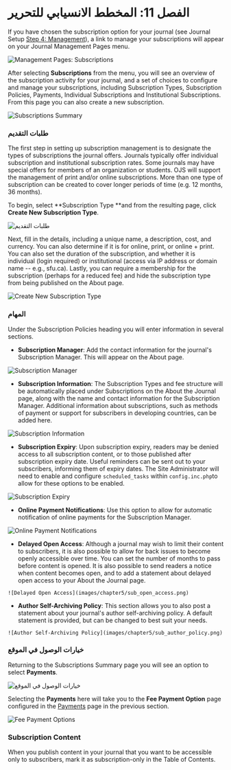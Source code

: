 # الفصل 11: المخطط الانسيابي للتحرير

If you have chosen the subscription option for your journal \(see Journal Setup [Step 4: Management](https://docs.pkp.sfu.ca/learning-ojs-2/en/step_four_management)\), a link to manage your subscriptions will appear on your Journal Management Pages menu.

![Management Pages: Subscriptions](images/chapter5/jm_subscriptions.png)

After selecting **Subscriptions** from the menu, you will see an overview of the subscription activity for your journal, and a set of choices to configure and manage your subscriptions, including Subscription Types, Subscription Policies, Payments, Individual Subscriptions and Institutional Subscriptions. From this page you can also create a new subscription.

![Subscriptions Summary](images/chapter5/sub_summary.png)

### طلبات التقديم

The first step in setting up subscription management is to designate the types of subscriptions the journal offers. Journals typically offer individual subscription and institutional subscription rates. Some journals may have special offers for members of an organization or students. OJS will support the management of print and/or online subscriptions. More than one type of subscription can be created to cover longer periods of time \(e.g. 12 months, 36 months\).

To begin, select **Subscription Type **and from the resulting page, click **Create New Subscription Type**.

![طلبات التقديم](images/chapter5/sub_type.png)

Next, fill in the details, including a unique name, a description, cost, and currency. You can also determine if it is for online, print, or online + print. You can also set the duration of the subscription, and whether it is individual \(login required\) or institutional \(access via IP address or domain name -- e.g., sfu.ca\). Lastly, you can require a membership for the subscription \(perhaps for a reduced fee\) and hide the subscription type from being published on the About page.

![Create New Subscription Type](images/chapter5/sub_create_new.png)

### المهام

Under the Subscription Policies heading you will enter information in several sections.

* **Subscription Manager**: Add the contact information for the journal's Subscription Manager. This will appear on the About page.

![Subscription Manager](images/chapter5/sub_manager.png)

* **Subscription Information**: The Subscription Types and fee structure will be automatically placed under Subscriptions on the About the Journal page, along with the name and contact information for the Subscription Manager. Additional information about subscriptions, such as methods of payment or support for subscribers in developing countries, can be added here.

![Subscription Information](images/chapter5/sub_info.png)

* **Subscription Expiry**: Upon subscription expiry, readers may be denied access to all subscription content, or to those published after subscription expiry date. Useful reminders can be sent out to your subscribers, informing them of expiry dates. The Site Administrator will need to enable and configure `scheduled_tasks` within `config.inc.php`to allow for these options to be enabled.

![Subscription Expiry](images/chapter5/sub_expiry.png)

* **Online Payment Notifications**: Use this option to allow for automatic notification of online payments for the Subscription Manager.

![Online Payment Notifications](images/chapter5/sub_pay_notice.png)

* **Delayed Open Access**: Although a journal may wish to limit their content to subscribers, it is also possible to allow for back issues to become openly accessible over time. You can set the number of months to pass before content is opened. It is also possible to send readers a notice when content becomes open, and to add a statement about delayed open access to your About the Journal page.

```
![Delayed Open Access](images/chapter5/sub_open_access.png)  
```

* **Author Self-Archiving Policy**: This section allows you to also post a statement about your journal's author self-archiving policy. A default statement is provided, but can be changed to best suit your needs.

```
![Author Self-Archiving Policy](images/chapter5/sub_author_policy.png)
```

### خيارات الوصول في الموقع

Returning to the Subscriptions Summary page you will see an option to select **Payments**.

![خيارات الوصول في الموقع](images/chapter5/sub_pay.png)

Selecting the **Payments** here will take you to the **Fee Payment Option** page configured in the [Payments](https://docs.pkp.sfu.ca/learning-ojs-2/en/payments) page in the previous section.

![Fee Payment Options](images/chapter5/sub_pay_options.png)

### Subscription Content

When you publish content in your journal that you want to be accessible only to subscribers, mark it as subscription-only in the Table of Contents.

